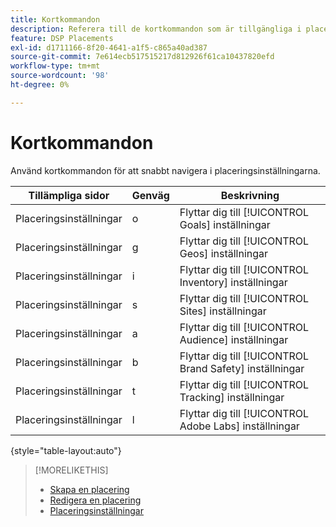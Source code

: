 ```yaml
---
title: Kortkommandon
description: Referera till de kortkommandon som är tillgängliga i placeringsinställningarna.
feature: DSP Placements
exl-id: d1711166-8f20-4641-a1f5-c865a40ad387
source-git-commit: 7e614ecb517515217d812926f61ca10437820efd
workflow-type: tm+mt
source-wordcount: '98'
ht-degree: 0%

---
```


# Kortkommandon

Använd kortkommandon för att snabbt navigera i placeringsinställningarna<!-- and to create ads and placements -->.

| Tillämpliga sidor | Genväg | Beskrivning |
| ---------------| ----------- | ---------------------- |
| Placeringsinställningar | o | Flyttar dig till [!UICONTROL Goals] inställningar |
| Placeringsinställningar | g | Flyttar dig till [!UICONTROL Geos] inställningar |
| Placeringsinställningar | i | Flyttar dig till [!UICONTROL Inventory] inställningar |
| Placeringsinställningar | s | Flyttar dig till [!UICONTROL Sites] inställningar |
| Placeringsinställningar | a | Flyttar dig till [!UICONTROL Audience] inställningar |
| Placeringsinställningar | b | Flyttar dig till [!UICONTROL Brand Safety] inställningar |
| Placeringsinställningar | t | Flyttar dig till [!UICONTROL Tracking] inställningar |
| Placeringsinställningar | l | Flyttar dig till [!UICONTROL Adobe Labs] inställningar |

{style="table-layout:auto"}

<!-- | Legacy placement settings | npv | Lets you create a new video placement | -->
<!-- | Legacy placement settings | npd | Lets you create a new display placement | -->
<!-- | Legacy placement settings | nav | Lets you create a new video ad | -->
<!-- | Legacy placement settings | nad | Lets you create a new display ad| -->

>[!MORELIKETHIS]
>
>* [Skapa en placering](/help/dsp/campaign-management/placements/placement-create.md)
>* [Redigera en placering](/help/dsp/campaign-management/placements/placement-edit.md)
>* [Placeringsinställningar](/help/dsp/campaign-management/placements/placement-settings.md)

